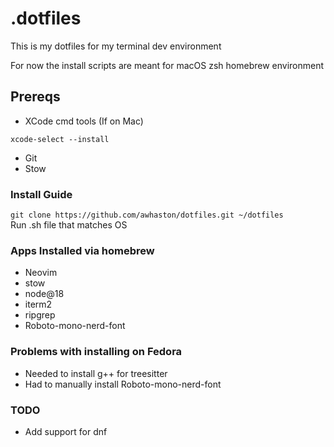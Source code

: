 # .dotfiles

This is my dotfiles for my terminal dev environment

For now the install scripts are meant for macOS zsh homebrew environment

## Prereqs

- XCode cmd tools (If on Mac)

```
xcode-select --install
```

- Git
- Stow

### Install Guide

`git clone https://github.com/awhaston/dotfiles.git ~/dotfiles`  
Run .sh file that matches OS

### Apps Installed via homebrew

- Neovim
- stow
- node@18
- iterm2
- ripgrep
- Roboto-mono-nerd-font

### Problems with installing on Fedora

- Needed to install g++ for treesitter
- Had to manually install Roboto-mono-nerd-font

### TODO

- Add support for dnf
